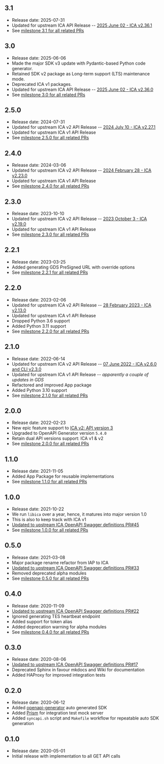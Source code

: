 3.1
-----
* Release date: 2025-07-31
* Updated for upstream ICA API Release -- [2025 June 02 - ICA v2.36.1](https://help.ica.illumina.com/reference/software-release-notes/2025#id-2025-june-23-ica-v2.36.1)
* See [milestone 3.1 for all related PRs](https://github.com/umccr/libica/milestone/13?closed=1)

3.0
-----
* Release date: 2025-06-06
* Made the major SDK v3 update with Pydantic-based Python code generator.
* Retained SDK v2 package as Long-term support (LTS) maintenance mode.
* Deprecated ICA v1 packages.
* Updated for upstream ICA API Release -- [2025 June 02 - ICA v2.36.0](https://help.ica.illumina.com/reference/software-release-notes/2025#id-2025-june-2-ica-v2.36.0)
* See [milestone 3.0 for all related PRs](https://github.com/umccr/libica/milestone/12?closed=1)

2.5.0
-----
* Release date: 2024-07-31
* Updated for upstream ICA v2 API Release -- [2024 July 10 - ICA v2.27.1](https://help.ica.illumina.com/reference/software-release-notes/2024#id-2024-july-10-ica-v2.27.1)
* Updated for upstream ICA v1 API Release
* See [milestone 2.5.0 for all related PRs](https://github.com/umccr/libica/milestone/11?closed=1)

2.4.0
-----
* Release date: 2024-03-06
* Updated for upstream ICA v2 API Release -- [2024 February 28 - ICA v2.23.0](https://help.ica.illumina.com/reference/software-release-notes/2024#id-2024-february-28-ica-v2.23.0)
* Updated for upstream ICA v1 API Release
* See [milestone 2.4.0 for all related PRs](https://github.com/umccr/libica/milestone/10?closed=1)

2.3.0
-----
* Release date: 2023-10-10
* Updated for upstream ICA v2 API Release -- [2023 October 3 - ICA v2.19.0](https://help.ica.illumina.com/reference/software-release-notes/2023#id-2023-october-3-ica-v2.19.0)
* Updated for upstream ICA v1 API Release
* See [milestone 2.3.0 for all related PRs](https://github.com/umccr/libica/milestone/9?closed=1)

2.2.1
-----
* Release date: 2023-03-25
* Added generating GDS PreSigned URL with override options 
* See [milestone 2.2.1 for all related PRs](https://github.com/umccr/libica/milestone/8?closed=1)

2.2.0
-----
* Release date: 2023-02-06
* Updated for upstream ICA v2 API Release -- [28 February 2023 - ICA v2.13.0](https://help.ica.illumina.com/reference/software-release-notes/2023#id-2023-february-28-ica-v2.13.0)
* Updated for upstream ICA v1 API Release
* Dropped Python 3.6 support
* Added Python 3.11 support
* See [milestone 2.2.0 for all related PRs](https://github.com/umccr/libica/milestone/7?closed=1)

2.1.0
-----
* Release date: 2022-06-14
* Updated for upstream ICA v2 API Release -- [07 June 2022 - ICA v2.6.0 and CLI v2.3.0](https://help.ica.illumina.com/reference/software-release-notes/2022#id-2022-june-07-ica-v2.6.0-and-cli-v2.3.0-1)
* Updated for upstream ICA v1 API Release -- _apparently a couple of updates in GDS_
* Refactored and improved App package
* Added Python 3.10 support
* See [milestone 2.1.0 for all related PRs](https://github.com/umccr/libica/milestone/6?closed=1)

2.0.0
-----
* Release date: 2022-02-23
* New epic feature support to [ICA v2: API version 3](https://ica.illumina.com/ica/api/swagger/index.html)
* Upgraded to OpenAPI Generator version `5.4.0`
* Retain dual API versions support: ICA v1 & v2
* See [milestone 2.0.0 for all related PRs](https://github.com/umccr/libica/milestone/4?closed=1)

1.1.0
-----
* Release date: 2021-11-05
* Added App Package for reusable implementations
* See [milestone 1.1.0 for all related PRs](https://github.com/umccr/libica/milestone/5?closed=1)

1.0.0
-----
* Release date: 2021-10-22
* We run `libica` over a year, hence, it matures into major version 1.0
* This is also to keep track with ICA v1  
* [Updated to upstream ICA OpenAPI Swagger definitions PR#45](https://github.com/umccr/libica/pull/45)
* See [milestone 1.0.0 for all related PRs](https://github.com/umccr/libica/milestone/3?closed=1)

0.5.0
-----
* Release date: 2021-03-08
* Major package rename refactor from IAP to ICA  
* [Updated to upstream ICA OpenAPI Swagger definitions PR#33](https://github.com/umccr/libica/pull/33)
* Removed deprecated alpha modules
* See [milestone 0.5.0 for all related PRs](https://github.com/umccr/libica/milestone/2?closed=1)

0.4.0
-----
* Release date: 2020-11-09
* [Updated to upstream ICA OpenAPI Swagger definitions PR#22](https://github.com/umccr/libica/pull/22)
* Ignored generating TES heartbeat endpoint
* Added support for token alias
* Added deprecation warning for alpha modules
* See [milestone 0.4.0 for all related PRs](https://github.com/umccr/libica/milestone/1?closed=1)

0.3.0
-----
* Release date: 2020-08-06
* [Updated to upstream ICA OpenAPI Swagger definitions PR#17](https://github.com/umccr/libica/pull/17)
* Deprecated Sphinx in favour mkdocs and Wiki for documentation
* Added HAProxy for improved integration tests

0.2.0
-----
* Release date: 2020-06-12
* Added [openapi-generator](https://github.com/OpenAPITools/openapi-generator) auto generated SDK
* Added [Prism](https://stoplight.io/open-source/prism/) for integration test mock server
* Added `syncapi.sh` script and `Makefile` workflow for repeatable auto SDK generation

0.1.0
-----
* Release date: 2020-05-01
* Initial release with implementation to all GET API calls
